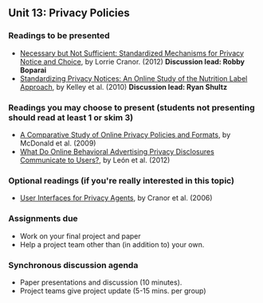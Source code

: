 ## Unit 13: Privacy Policies

### Readings to be presented

  - [Necessary but Not Sufficient: Standardized Mechanisms for Privacy Notice and Choice](http://www.jthtl.org/content/articles/V10I2/JTHTLv10i2_Cranor.PDF), by Lorrie Cranor. (2012) **Discussion lead: Robby Boparai**
  - [Standardizing Privacy Notices: An Online Study of the Nutrition Label Approach](https://www.cylab.cmu.edu/_files/pdfs/tech_reports/CMUCyLab09014.pdf), by Kelley et al. (2010) **Discussion lead: Ryan Shultz**

### Readings you may choose to present (students not presenting should read at least 1 or skim 3)

  - [A Comparative Study of Online Privacy Policies and Formats](http://lorrie.cranor.org/pubs/authors-version-PETS-formats.pdf), by McDonald et al. (2009)
  - [What Do Online Behavioral Advertising Privacy Disclosures Communicate to Users?](http://www.blaseur.com/papers/wpes2012-obaicons.pdf), by León et al. (2012)


### Optional readings (if you're really interested in this topic)

  - [User Interfaces for Privacy Agents](http://lorrie.cranor.org/pubs/privacy-bird-20050714.pdf), by Cranor et al. (2006)


### Assignments due

- Work on your final project and paper
- Help a project team other than (in addition to) your own.


### Synchronous discussion agenda

  - Paper presentations and discussion (10 minutes).
  - Project teams give project update (5-15 mins. per group)
